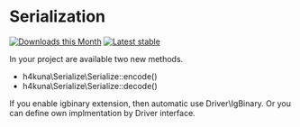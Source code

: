 # Serialization

[![Downloads this Month](https://img.shields.io/packagist/dm/h4kuna/serialize-polyfill.svg)](https://packagist.org/packages/h4kuna/serialize-polyfill)
[![Latest stable](https://img.shields.io/packagist/v/h4kuna/serialize-polyfill.svg)](https://packagist.org/packages/h4kuna/serialize-polyfill)

In your project are available two new methods.

 - h4kuna\Serialize\Serialize::encode()
 - h4kuna\Serialize\Serialize::decode()

If you enable igbinary extension, then automatic use Driver\IgBinary. Or you can define own implmentation by Driver interface. 
